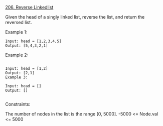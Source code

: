 [206. Reverse Linkedlist](https://leetcode.com/problems/reverse-linked-list/description/)

Given the head of a singly linked list, reverse the list, and return the reversed list.

Example 1:

```
Input: head = [1,2,3,4,5]
Output: [5,4,3,2,1]

```

Example 2:

```

Input: head = [1,2]
Output: [2,1]
Example 3:

Input: head = []
Output: []
 
```

Constraints:

The number of nodes in the list is the range [0, 5000].
-5000 <= Node.val <= 5000